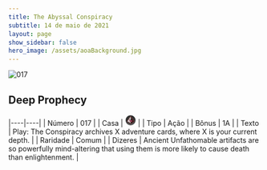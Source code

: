 ```yaml
---
title: The Abyssal Conspiracy
subtitle: 14 de maio de 2021
layout: page
show_sidebar: false
hero_image: /assets/aoaBackground.jpg
---
```


![017](https://cards-keyforge.s3.eu-north-1.amazonaws.com/media/en/tac/017.png)

## Deep Prophecy

|----|----|
| Número | 017 |
| Casa | ![Conspiracy](https://raw.githubusercontent.com/cardsofkeyforge/cardsofkeyforge.github.io/master/tac/conspiracy.png "Conspiracy") |
| Tipo | Ação |
| Bônus | 1A |
| Texto | Play: The Conspiracy archives X adventure cards, where X is your current depth. |
| Raridade | Comum |
| Dizeres | Ancient Unfathomable artifacts are so powerfully mind-altering that using them is more likely to cause death than enlightenment. |
